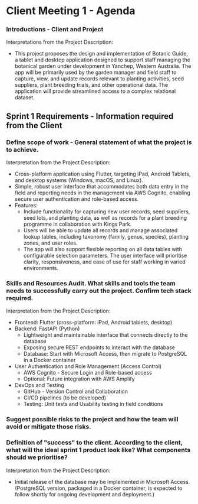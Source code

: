 # Client Meeting 1 - Agenda
### Introductions - Client and Project
Interpretations from the Project Description:
- This project proposes the design and implementation of Botanic Guide, a tablet and desktop application designed to support staff managing the botanical garden under development in Yanchep, Western Australia. The app will be primarily used by the garden manager and field staff to capture, view, and update records relevant to planting activities, seed suppliers, plant breeding trials, and other operational data. The application will provide streamlined access to a complex relational dataset.

## Sprint 1 Requirements - Information required from the Client
### Define scope of work - General statement of what the project is to achieve.
Interpretation from the Project Description:
- Cross-platform application using Flutter, targeting iPad, Android Tablets, and desktop systems (Windows, macOS, and Linux).
- Simple, robust user interface that accommodates both data entry in the field and reporting needs in the management via AWS Cognito, enabling secure user authentication and role-based access.
- Features: 
    - Include functionality for capturing new user records, seed suppliers, seed lots, and planting data, as well as records for a plant breeding programme in collaboration with Kings Park. 
    - Users will be able to update all records and manage associated lookup tables, including taxonomy (family, genus, species), planting zones, and user roles. 
    - The app will also support flexible reporting on all data tables with configurable selection parameters. The user interface will prioritise clarity, responsiveness, and ease of use for staff working in varied environments. 

### Skills and Resources Audit. What skills and tools the team needs to successfully carry out the project. Confirm tech stack required.
Interpretation from the Project Description:
- Frontend: Flutter (cross-platform: iPad, Android tablets, desktop)
- Backend: FastAPI (Python)
    - Lightweight and maintainable interface that connects directly to the database
    - Exposing secure REST endpoints to interact with the database
    - Database: Start with Microsoft Access, then migrate to PostgreSQL in a Docker container
- User Authentication and Role Management (Access Control)
    - AWS Cognito - Secure Login and Role-based access
    - Optional: Future integration with AWS Amplify
- DevOps and Testing
    - GitHub - Version Control and Collaboration
    - CI/CD pipelines (to be developed)
    - Testing: Unit tests and Usability testing in field conditions

### Suggest possible risks to the project and how the team will avoid or mitigate those risks.

### Definition of "success" to the client. According to the client, what will the ideal sprint 1 product look like? What components should we prioritise?
Interpretation from the Project Description:
- Initial release of the database may be implemented in Microsoft Access. (PostgreSQL version, packaged in a Docker container, is expected to follow shortly for ongoing development and deployment.)